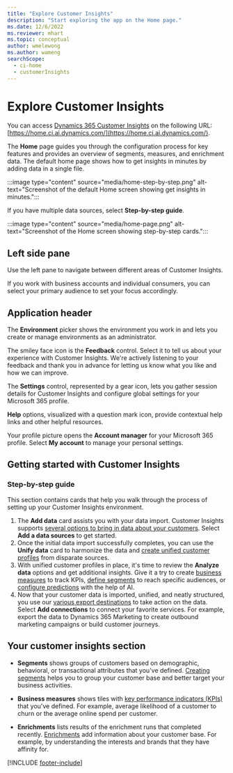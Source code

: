 ```yaml
---
title: "Explore Customer Insights"
description: "Start exploring the app on the Home page."
ms.date: 12/6/2022
ms.reviewer: mhart
ms.topic: conceptual
author: wmelewong
ms.author: wameng
searchScope: 
  - ci-home
  - customerInsights
---
```


# Explore Customer Insights

You can access [Dynamics 365 Customer Insights](https://home.ci.ai.dynamics.com/) on the following URL: [https://home.ci.ai.dynamics.com/](https://home.ci.ai.dynamics.com/).

The **Home** page guides you through the configuration process for key features and provides an overview of segments, measures, and enrichment data. The default home page shows how to get insights in minutes by adding data in a single file.

:::image type="content" source="media/home-step-by-step.png" alt-text="Screenshot of the default Home screen showing get insights in minutes.":::

If you have multiple data sources, select **Step-by-step guide**.

:::image type="content" source="media/home-page.png" alt-text="Screenshot of the Home screen showing step-by-step cards.":::

## Left side pane

Use the left pane to navigate between different areas of Customer Insights.

If you work with business accounts and individual consumers, you can select your primary audience to set your focus accordingly.

## Application header

The **Environment** picker shows the environment you work in and lets you create or manage environments as an administrator.

The smiley face icon is the **Feedback** control. Select it to tell us about your experience with Customer Insights. We're actively listening to your feedback and thank you in advance for letting us know what you like and how we can improve.

The **Settings** control, represented by a gear icon, lets you gather session details for Customer Insights and configure global settings for your Microsoft 365 profile.

**Help** options, visualized with a question mark icon, provide contextual help links and other helpful resources.

Your profile picture opens the **Account manager** for your Microsoft 365 profile. Select **My account** to manage your personal settings.

## Getting started with Customer Insights
<!-- 
The cards that display on the **Home** page depend on the selection: **Get insights in mins** or **Step-by-step guide**.

### Get insights in minutes

This section contains a card to upload a single file and receive automatic customer insights and then a card to add connections to activate those insights. Select **Add data** to [upload your file](data-sources-single.md). Once your data is uploaded and insights such as segments and measures generated, select **Add connections** to connect your favorite services. For example, export the data to Facebook to use in social media. -->

### Step-by-step guide

This section contains cards that help you walk through the process of setting up your Customer Insights environment.

1. The **Add data** card assists you with your data import. Customer Insights supports [several options to bring in data about your customers](data-sources.md). Select **Add a data sources** to get started.
1. Once the initial data import successfully completes, you can use the **Unify data** card to harmonize the data and [create unified customer profiles](data-unification.md) from disparate sources. 
1. With unified customer profiles in place, it's time to review the **Analyze data** options and get additional insights. Give it a try to create [business measures](measures.md) to track KPIs, [define segments](segments.md) to reach specific audiences, or [configure predictions](predictions.md) with the help of AI.
1. Now that your customer data is imported, unified, and neatly structured, you use our [various export destinations](export-destinations.md) to take action on the data. Select **Add connections** to connect your favorite services. For example, export the data to Dynamics 365 Marketing to create outbound marketing campaigns or build customer journeys. 

## Your customer insights section

- **Segments** shows groups of customers based on demographic, behavioral, or transactional attributes that you've defined. [Creating segments](segments.md) helps you to group your customer base and better target your business activities.

- **Business measures** shows tiles with [key performance indicators (KPIs)](measures.md) that you've defined. For example, average likelihood of a customer to churn or the average online spend per customer.

- **Enrichments** lists results of the enrichment runs that completed recently. [Enrichments](enrichment-hub.md) add information about your customer base. For example, by understanding the interests and brands that they have affinity for.


[!INCLUDE [footer-include](includes/footer-banner.md)]
